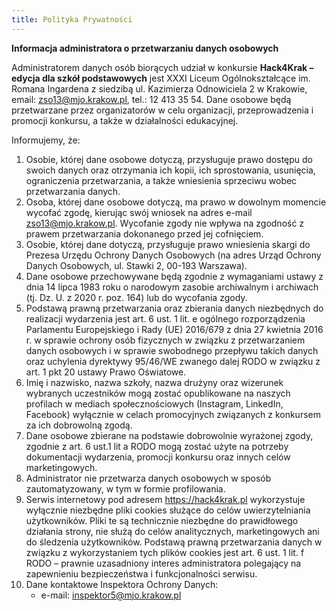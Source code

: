 ```yaml
---
title: Polityka Prywatności
---
```


**Informacja administratora o przetwarzaniu danych osobowych**

Administratorem danych osób biorących udział w konkursie **Hack4Krak – edycja dla szkół podstawowych** jest XXXI Liceum Ogólnokształcące im. Romana Ingardena z siedzibą ul. Kazimierza Odnowiciela 2 w Krakowie, email: zso13@mjo.krakow.pl, tel.: 12 413 35 54.
Dane osobowe będą przetwarzane przez organizatorów w celu organizacji, przeprowadzenia i promocji konkursu, a także w działalności edukacyjnej.

Informujemy, że:

1. Osobie, której dane osobowe dotyczą, przysługuje prawo dostępu do swoich danych oraz otrzymania ich kopii, ich sprostowania, usunięcia, ograniczenia przetwarzania, a także wniesienia sprzeciwu wobec przetwarzania danych.
2. Osoba, której dane osobowe dotyczą, ma prawo w dowolnym momencie wycofać zgodę, kierując swój wniosek na adres e-mail zso13@mjo.krakow.pl. Wycofanie zgody nie wpływa na zgodność z prawem przetwarzania dokonanego przed jej cofnięciem.
3. Osobie, której dane dotyczą, przysługuje prawo wniesienia skargi do Prezesa Urzędu Ochrony Danych Osobowych (na adres Urząd Ochrony Danych Osobowych, ul. Stawki 2, 00-193 Warszawa).
4. Dane osobowe przechowywane będą zgodnie z wymaganiami ustawy z dnia 14 lipca 1983 roku o narodowym zasobie archiwalnym i archiwach (tj. Dz. U. z 2020 r. poz. 164) lub do wycofania zgody.
5. Podstawą prawną przetwarzania oraz zbierania danych niezbędnych do realizacji wydarzenia jest art. 6 ust. 1 lit. e ogólnego rozporządzenia Parlamentu Europejskiego i Rady (UE) 2016/679 z dnia 27 kwietnia 2016 r. w sprawie ochrony osób fizycznych w związku z przetwarzaniem danych osobowych i w sprawie swobodnego przepływu takich danych oraz uchylenia dyrektywy 95/46/WE zwanego dalej RODO w związku z art. 1 pkt 20 ustawy Prawo Oświatowe.
6. Imię i nazwisko, nazwa szkoły, nazwa drużyny oraz wizerunek wybranych uczestników mogą zostać opublikowane na naszych profilach w mediach społecznościowych (Instagram, LinkedIn, Facebook) wyłącznie w celach promocyjnych związanych z konkursem za ich dobrowolną zgodą.
7. Dane osobowe zbierane na podstawie dobrowolnie wyrażonej zgody, zgodnie z art. 6 ust.1 lit a RODO mogą zostać użyte na potrzeby dokumentacji wydarzenia, promocji konkursu oraz innych celów marketingowych.
8. Administrator nie przetwarza danych osobowych w sposób zautomatyzowany, w tym w formie profilowania.
9. Serwis internetowy pod adresem https://hack4krak.pl wykorzystuje wyłącznie niezbędne pliki cookies służące do celów uwierzytelniania użytkowników. Pliki te są technicznie niezbędne do prawidłowego działania strony, nie służą do celów analitycznych, marketingowych ani do śledzenia użytkowników. Podstawą prawną przetwarzania danych w związku z wykorzystaniem tych plików cookies jest art. 6 ust. 1 lit. f RODO – prawnie uzasadniony interes administratora polegający na zapewnieniu bezpieczeństwa i funkcjonalności serwisu.
10. Dane kontaktowe Inspektora Ochrony Danych:
    - e-mail: inspektor5@mjo.krakow.pl
